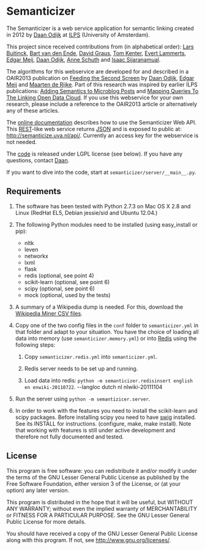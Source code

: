 # Semanticizer

The Semanticizer is a web service application for semantic linking
created in 2012 by [Daan Odijk](http://staff.science.uva.nl/~dodijk/)
at [ILPS](http://ilps.science.uva.nl/) (University of Amsterdam).

This project since received contributions from (in alphabetical order):
[Lars Buitinck](http://staff.science.uva.nl/~buitinck/),
[Bart van den Ende](http://www.bartsidee.nl/), 
[David Graus](http://graus.nu/),
[Tom Kenter](http://staff.science.uva.nl/~tkenter1/),
[Evert Lammerts](http://www.evertlammerts.nl/),
[Edgar Meij](http://edgar.meij.pro/),
[Daan Odijk](http://staff.science.uva.nl/~dodijk/),
[Anne Schuth](http://www.anneschuth.nl/) and
[Isaac Sijaranamual](http://nl.linkedin.com/pub/isaac-sijaranamual/).

The algorithms for this webservice are developed for and described in
a OAIR2013 publication on
[Feeding the Second Screen](http://ilps.science.uva.nl/biblio/feeding-second-screen-semantic-linking-based-subtitles)
by [Daan Odijk](http://staff.science.uva.nl/~dodijk/),
[Edgar Meij](http://edgar.meij.pro/) and
[Maarten de Rijke](http://staff.science.uva.nl/~mdr/).  Part of this
research was inspired by earlier ILPS publications:
[Adding Semantics to Microblog Posts](http://ilps.science.uva.nl/biblio/adding-semantics-microblog-posts)
and
[Mapping Queries To The Linking Open Data Cloud](http://ilps.science.uva.nl/node/889).
If you use this webservice for your own research, please include a
reference to the OAIR2013 article or alternatively any of these
articles.

The [online documentation](http://semanticize.uva.nl/doc/) describes
how to use the Semanticizer Web API. This
[REST](http://en.wikipedia.org/wiki/Representational_state_transfer)-like
web service returns [JSON](http://www.json.org/) and is exposed to
public at: http://semanticize.uva.nl/api/. Currently an access key for
the webservice is not needed.

The [code](https://github.com/semanticize/semanticizer/) is released
under LGPL license (see below). If you have any questions, contact
[Daan](http://staff.science.uva.nl/~dodijk/).

If you want to dive into the code, start at `semanticizer/server/__main__.py`.


## Requirements

1. The software has been tested with Python 2.7.3 on Mac OS X 2.8 and
   Linux (RedHat EL5, Debian jessie/sid and Ubuntu 12.04.)

2. The following Python modules need to be installed (using
   easy_install or pip):

   * nltk
   * leven
   * networkx
   * lxml
   * flask
   * redis (optional, see point 4)
   * scikit-learn (optional, see point 6)
   * scipy (optional, see point 6)
   * mock (optional, used by the tests)

3. A summary of a Wikipedia dump is needed. For this, download the
   [Wikipedia Miner CSV files](http://sourceforge.net/projects/wikipedia-miner/files/data/).

4. Copy one of the two config files in the `conf` folder to
   `semanticizer.yml` in that folder and adapt to your situation. You
   have the choice of loading all data into memory (use
   `semanticizer.memory.yml`) or into [Redis](http://redis.io/) using
   the following steps:

	1. Copy `semanticizer.redis.yml` into `semanticizer.yml`.

	2. Redis server needs to be set up and running.

	3. Load data into redis: `python -m semanticizer.redisinsert english en enwiki-20110722`.
	    --langloc dutch nl nlwiki-20111104

4. Run the server using `python -m semantizicer.server`.

5. In order to work with the features you need to install the
   scikit-learn and scipy packages. Before installing scipy you need
   to have [swig](http://www.swig.org/download.html) installed. See
   its INSTALL for instructions. (configure, make, make
   install). Note that working with features is still under active
   development and therefore not fully documented and tested.

## License

This program is free software: you can redistribute it and/or modify
it under the terms of the GNU Lesser General Public License as
published by the Free Software Foundation, either version 3 of the
License, or (at your option) any later version.

This program is distributed in the hope that it will be useful, but
WITHOUT ANY WARRANTY; without even the implied warranty of
MERCHANTABILITY or FITNESS FOR A PARTICULAR PURPOSE.  See the GNU
Lesser General Public License for more details.

You should have received a copy of the GNU Lesser General Public
License along with this program.  If not, see
<http://www.gnu.org/licenses/>.
